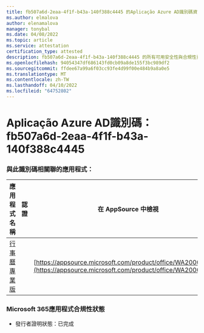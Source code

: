 ```yaml
---
title: fb507a6d-2eaa-4f1f-b43a-140f388c4445 的Aplicação Azure AD識別碼資訊
ms.author: elmalova
author: elenamalova
manager: tonybal
ms.date: 04/08/2022
ms.topic: article
ms.service: attestation
certification_type: attested
description: fb507a6d-2eaa-4f1f-b43a-140f388c4445 的所有可用安全性與合規性資訊。
ms.openlocfilehash: 94054347df686143fd0cb09a8de155f3bc989df2
ms.sourcegitcommit: ffdee67a99a6f03cc93fe4d99f00e484b9a8a0e5
ms.translationtype: MT
ms.contentlocale: zh-TW
ms.lasthandoff: 04/10/2022
ms.locfileid: "64752802"
---
```

# <a name="azure-app-id-fb507a6d-2eaa-4f1f-b43a-140f388c4445"></a>Aplicação Azure AD識別碼：fb507a6d-2eaa-4f1f-b43a-140f388c4445


### <a name="apps-associated-with-this-id"></a>與此識別碼相關聯的應用程式：
| **應用程式名稱** | **認證** | **在 AppSource 中檢視** |
|--------------|---------------|-----------------------|
| [行事曆專業版](../forward/WA200002152.md) |  | [https://appsource.microsoft.com/product/office/WA200002152](https://appsource.microsoft.com/product/office/WA200002152) |

### <a name="microsoft-365-app-compliance-status"></a>Microsoft 365應用程式合規性狀態
- 發行者證明狀態：已完成
